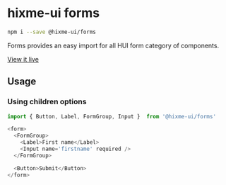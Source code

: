 # hixme-ui forms

```bash
npm i --save @hixme-ui/forms
```
Forms provides an easy import for all HUI form category of components.

[View it live](https://hixme.github.io/hixme-ui/forms)

## Usage

### Using children options
```javascript
import { Button, Label, FormGroup, Input }  from '@hixme-ui/forms'

<form>
  <FormGroup>
    <Label>First name</Label>
    <Input name='firstname' required />
  </FormGroup>

  <Button>Submit</Button>
</form>
```
